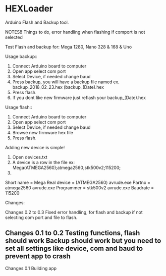 # HEXLoader
Arduino Flash and Backup tool.

NOTES!! Things to do, error handling when flashing if comport is not selected

Test Flash and backup for: Mega 1280, Nano 328 & 168 & Uno


Usage backup::

1) Connect Arduino board to computer
2) Open app select com port
3) Select Device, if needed change baud
4) Press backup, you will have a backup file named ex. backup_2018_02_23.hex (backup_(Date).hex
5) Press flash.
6) If you dont like new firmware just reflash your backup_(Date).hex


Usage flash::

1) Connect Arduino board to computer
2) Open app select com port
3) Select Device, if needed change baud
4) Browse new firmware hex file
5) Press flash.

Adding new device is simple!

1) Open devices.txt
2) A device is a row in the file ex: Mega(ATMEGA2560);atmega2560;stk500v2;115200;
3)
Short name = Mega
Real device = (ATMEGA2560)
avrude.exe Partno = atmega2560
avrude.exe Programmer = stk500v2
avrude.exe Baudrate = 115200


Changes:

Changes 0.2 to 0.3
Fixed error handling, for flash and backup if not selecting com port and file to flash.

Changes 0.1 to 0.2
Testing functions, flash should work
Backup should work but you need to set all settings like device, com and baud to prevent app to crash
--
Changes 0.1
Building app

